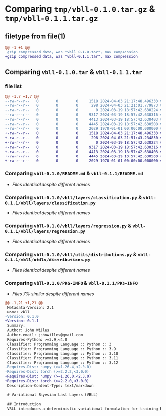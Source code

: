 # Comparing `tmp/vbll-0.1.0.tar.gz` & `tmp/vbll-0.1.1.tar.gz`

## filetype from file(1)

```diff
@@ -1 +1 @@
-gzip compressed data, was "vbll-0.1.0.tar", max compression
+gzip compressed data, was "vbll-0.1.1.tar", max compression
```

## Comparing `vbll-0.1.0.tar` & `vbll-0.1.1.tar`

### file list

```diff
@@ -1,7 +1,7 @@
--rw-r--r--   0        0        0     1518 2024-04-03 21:17:48.496333 vbll-0.1.0/README.md
--rw-r--r--   0        0        0      298 2024-04-03 21:21:01.779873 vbll-0.1.0/pyproject.toml
--rw-r--r--   0        0        0        0 2024-03-19 18:57:42.630224 vbll-0.1.0/vbll/layers/__init__.py
--rw-r--r--   0        0        0     9317 2024-03-19 18:57:42.630316 vbll-0.1.0/vbll/layers/classification.py
--rw-r--r--   0        0        0     4413 2024-03-19 18:57:42.630403 vbll-0.1.0/vbll/layers/regression.py
--rw-r--r--   0        0        0     4445 2024-03-19 18:57:42.630508 vbll-0.1.0/vbll/utils/distributions.py
--rw-r--r--   0        0        0     2029 1970-01-01 00:00:00.000000 vbll-0.1.0/PKG-INFO
+-rw-r--r--   0        0        0     1518 2024-04-03 21:17:48.496333 vbll-0.1.1/README.md
+-rw-r--r--   0        0        0      298 2024-04-03 21:51:43.234850 vbll-0.1.1/pyproject.toml
+-rw-r--r--   0        0        0        0 2024-03-19 18:57:42.630224 vbll-0.1.1/vbll/layers/__init__.py
+-rw-r--r--   0        0        0     9317 2024-03-19 18:57:42.630316 vbll-0.1.1/vbll/layers/classification.py
+-rw-r--r--   0        0        0     4413 2024-03-19 18:57:42.630403 vbll-0.1.1/vbll/layers/regression.py
+-rw-r--r--   0        0        0     4445 2024-03-19 18:57:42.630508 vbll-0.1.1/vbll/utils/distributions.py
+-rw-r--r--   0        0        0     2029 1970-01-01 00:00:00.000000 vbll-0.1.1/PKG-INFO
```

### Comparing `vbll-0.1.0/README.md` & `vbll-0.1.1/README.md`

 * *Files identical despite different names*

### Comparing `vbll-0.1.0/vbll/layers/classification.py` & `vbll-0.1.1/vbll/layers/classification.py`

 * *Files identical despite different names*

### Comparing `vbll-0.1.0/vbll/layers/regression.py` & `vbll-0.1.1/vbll/layers/regression.py`

 * *Files identical despite different names*

### Comparing `vbll-0.1.0/vbll/utils/distributions.py` & `vbll-0.1.1/vbll/utils/distributions.py`

 * *Files identical despite different names*

### Comparing `vbll-0.1.0/PKG-INFO` & `vbll-0.1.1/PKG-INFO`

 * *Files 7% similar despite different names*

```diff
@@ -1,21 +1,21 @@
 Metadata-Version: 2.1
 Name: vbll
-Version: 0.1.0
+Version: 0.1.1
 Summary: 
 Author: John Willes
 Author-email: johnwilles@gmail.com
 Requires-Python: >=3.9,<4.0
 Classifier: Programming Language :: Python :: 3
 Classifier: Programming Language :: Python :: 3.9
 Classifier: Programming Language :: Python :: 3.10
 Classifier: Programming Language :: Python :: 3.11
 Classifier: Programming Language :: Python :: 3.12
-Requires-Dist: numpy (>=1.26.4,<2.0.0)
-Requires-Dist: torch (>=2.2.2,<3.0.0)
+Requires-Dist: numpy (>=1.26.0,<2.0.0)
+Requires-Dist: torch (>=2.2.0,<3.0.0)
 Description-Content-Type: text/markdown
 
 # Variational Bayesian Last Layers (VBLL)
 
 ## Introduction
 VBLL introduces a deterministic variational formulation for training Bayesian last layers in neural networks. This method offers a computationally efficient approach to improving uncertainty estimation in deep learning models. By leveraging this technique, VBLL can be trained and evaluated with quadratic complexity in last layer width, making it nearly computationally free to add to standard architectures. Our work focuses on enhancing predictive accuracy, calibration, and out-of-distribution detection over baselines in both regression and classification.
```

